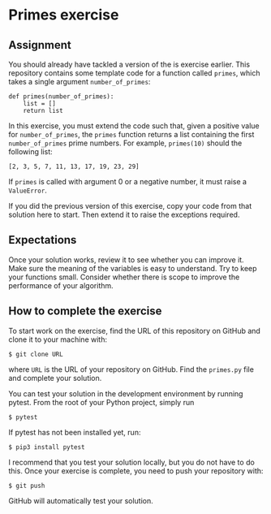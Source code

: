 # Primes exercise

## Assignment
You should already have tackled a version of the is exercise earlier.  This repository contains some template code for a function called `primes`, which takes a single argument `number_of_primes`:

```
def primes(number_of_primes):
    list = []
    return list
```

In this exercise, you must extend the code such that, given a positive value for `number_of_primes`, the `primes` function returns a list containing the first `number_of_primes` prime numbers.  For example, `primes(10)` should the following list:

```
[2, 3, 5, 7, 11, 13, 17, 19, 23, 29]
```

If `primes` is called with argument 0 or a negative number, it must raise a `ValueError`.

If you did the previous version of this exercise, copy your code from that solution here to start.  Then extend it to raise the exceptions required.

## Expectations
Once your solution works, review it to see whether you can improve it.  Make sure the meaning of the variables is easy to understand.  Try to keep your functions small.  Consider whether there is scope to improve the performance of your algorithm.

## How to complete the exercise
To start work on the exercise, find the URL of this repository on GitHub and clone it to your machine with:

`$ git clone URL`

where `URL` is the URL of your repository on GitHub.  Find the `primes.py` file and complete your solution.

You can test your solution in the development environment by running pytest.  From the root of your Python project, simply run

`$ pytest`

If pytest has not been installed yet, run:

`$ pip3 install pytest`

I recommend that you test your solution locally, but you do not have to do this.  Once your exercise is complete, you need to push your repository with:

`$ git push`

GitHub will automatically test your solution. 
